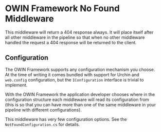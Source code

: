 ﻿# OWIN Framework No Found Middleware

This middleware will return a 404 response always. It will place itself after all other 
middleware in the pipeline so that when no other middleware handled the request a 404
response will be returned to the client.

## Configuration

The OWIN Framework supports any configuration mechanism you choose. At the time of writing 
it comes bundled with support for Urchin and `web.config` configuration, but the 
`IConfiguration` interface is trivial to implement.

With the OWIN Framework the application developer chooses where in the configuration structure
each middleware will read its configuration from (this is so that you can have more than one
of the same middleware in your pipeline with different configurations).

This middleware has very few configuration options. See the `NotFoundConfiguration.cs`
for details.